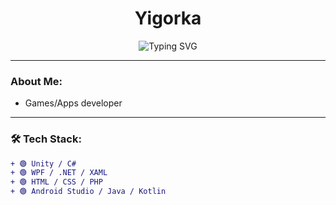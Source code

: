 <h1 align="center">Yigorka</h1>

<p align="center">
  <img src="https://readme-typing-svg.demolab.com?font=Fira+Code&pause=1000&color=0AFF00&center=true&vCenter=true&width=435&lines=Unity+Developer;Android+Studio;Minimalism" alt="Typing SVG" />
</p>

---

### About Me:
- Games/Apps developer

---

### 🛠️ Tech Stack:
```diff
+ 🟢 Unity / C#
+ 🟢 WPF / .NET / XAML
+ 🟢 HTML / CSS / PHP
+ 🟢 Android Studio / Java / Kotlin
